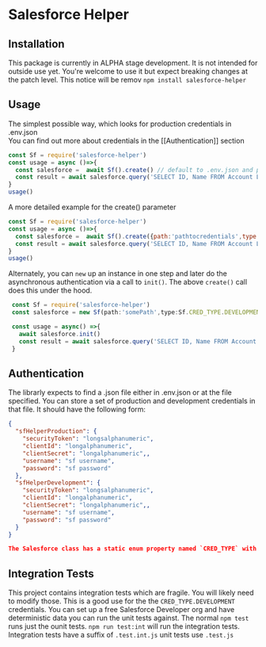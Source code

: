 # Salesforce Helper

## Installation

This package is currently in ALPHA stage development. It is not intended for outside use yet. You're welcome to use it but expect breaking changes at the patch level. This notice will be remov
`npm install salesforce-helper`

## Usage

The simplest possible way, which looks for production credentials in .env.json  
You can find out more about credentials in the [[Authentication]] section
```javascript
const Sf = require('salesforce-helper')
const usage = async ()=>{
  const salesforce =  await Sf().create() // default to .env.json and production credentials
  const result = await salesforce.query('SELECT ID, Name FROM Account LIMIT 10')
}
usage()
```

A more detailed example for the create() parameter 

``` javascript
const Sf = require('salesforce-helper')
const usage = async ()=>{
  const salesforce =  await Sf().create({path:'pathtocredentials',type:Sf.PRODUCTION}) 
  const result = await salesforce.query('SELECT ID, Name FROM Account LIMIT 10')
}
usage()
```

Alternately, you can `new` up an instance in one step and later do the asynchronous authentication
via a call to `init()`. The above `create()` call does this under the hood.

```javascript
 const Sf = require('salesforce-helper')
 const salesforce = new Sf(path:'somePath',type:Sf.CRED_TYPE.DEVELOPMENT)

 const usage = async() =>{
   await salesforce.init()
   const result = await salesforce.query('SELECT ID, Name FROM Account LIMIT 10')
 }
```

## Authentication

The librarly expects to find a .json file either in .env.json or at the file specified. You can store a set of production and development credentials in that file. It should have the following form:

```JSON
{
  "sfHelperProduction": {
    "securityToken": "longsalphanumeric",
    "clientId": "longalphanumeric",
    "clientSecret": "longalphanumeric",,
    "username": "sf username",
    "password": "sf password"
  },
  "sfHelperDevelopment": {
    "securityToken": "longsalphanumeric",
    "clientId": "longalphanumeric",
    "clientSecret": "longalphanumeric",,
    "username": "sf username",
    "password": "sf password"
  }
}

The Salesforce class has a static enum property named `CRED_TYPE` with values for `PRODUCTION` and `DEVELOPMENT, that allows you to select which set of credentials will be used.  

```

## Integration Tests

This project contains integration tests which are fragile. You will likely need to modify those. This is a good use for the the `CRED_TYPE.DEVELOPMENT` credentials. You can set up a free Salesforce Developer org and have deterministic data you can run the unit tests against. The normal `npm test` runs just the ounit tests. `npm run test:int` will run the integration tests. Integration tests have a suffix of `.test.int.js` unit tests use `.test.js`